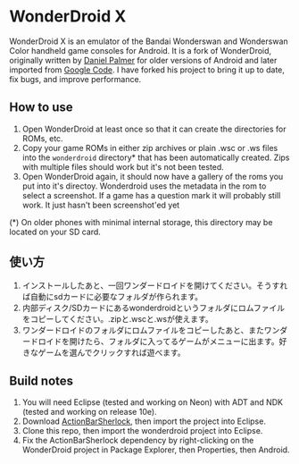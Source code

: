 # WonderDroid X

WonderDroid X is an emulator of the Bandai Wonderswan and Wonderswan Color handheld game consoles for Android. It is a fork of WonderDroid, originally written by [Daniel Palmer](https://github.com/danielgpalmer) for older versions of Android and later imported from [Google Code](https://code.google.com/p/wonderdroid). I have forked his project to bring it up to date, fix bugs, and improve performance.

## How to use

  1. Open WonderDroid at least once so that it can create the directories for ROMs, etc.
  1. Copy your game ROMs in either zip archives or plain .wsc or .ws files into the `wonderdroid` directory* that has been automatically created. Zips with multiple files should work but it's not been tested.
  1. Open WonderDroid again, it should now have a gallery of the roms you put into it's directoy. Wonderdroid uses the metadata in the rom to select a screenshot. If a game has a question mark it will probably still work. It just hasn't been screenshot'ed yet

(*) On older phones with minimal internal storage, this directory may be located on your SD card.

## 使い方

  1. インストールしたあと、一回ワンダードロイドを開けてください。そうすれば自動にsdカードに必要なフォルダが作られます。
  1. 内部ディスク/SDカードにあるwonderdroidというフォルダにロムファイルをコピーしてください。.zipと.wscと.wsが使えます。
  1. ワンダードロイドのフォルダにロムファイルをコピーしたあと、またワンダードロイドを開けたら、フォルダに入ってるゲームがメニューに出ます。好きなゲームを選んでクリックすれば遊べます。

## Build notes

1. You will need Eclipse (tested and working on Neon) with ADT and NDK (tested and working on release 10e).
2. Download [ActionBarSherlock](http://actionbarsherlock.com), then import the project into Eclipse.
3. Clone this repo, then import the wonderdroid project into Eclipse.
4. Fix the ActionBarSherlock dependency by right-clicking on the WonderDroid project in Package Explorer, then Properties, then Android.
